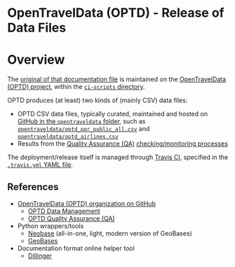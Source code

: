OpenTravelData (OPTD) - Release of Data Files
=============================================

# Overview
The [original of that documentation file](https://github.com/opentraveldata/opentraveldata/blob/master/ci-scripts/README.md)
is maintained on the
[OpenTravelData (OPTD) project](https://github.com/opentraveldata/opentraveldata),
within the [`ci-scripts` directory](https://github.com/opentraveldata/opentraveldata/blob/master/ci-scripts).

OPTD produces (at least) two kinds of (mainly CSV) data files:

* OPTD CSV data files, typically curated, maintained and hosted on
  [GitHub in the `opentraveldata` folder](https://github.com/opentraveldata/opentraveldata/blob/master/opentraveldata/),
  such as [`opentraveldata/optd_por_public_all.csv`](https://github.com/opentraveldata/opentraveldata/blob/master/opentraveldata/optd_por_public_all.csv)
  and [`opentraveldata/optd_airlines.csv`](https://github.com/opentraveldata/opentraveldata/blob/master/opentraveldata/optd_airlines.csv)
* Results from the [Quality Assurance (QA)](https://github.com/opentraveldata/quality-assurance)
  [checking/monitoring processes](https://github.com/opentraveldata/quality-assurance/tree/master/checkers)

The deployment/release itself is managed through [Travis CI](https://www.travis-ci.org/opentraveldata/opentraveldata),
specified in the [`.travis.yml` YAML file](https://github.com/opentraveldata/opentraveldata/blob/master/.travis.yml).

## References
* [OpenTravelData (OPTD) organization on GitHub](https://github.com/opentraveldata)
  + [OPTD Data Management](https://github.com/opentraveldata/opentraveldata)
  + [OPTD Quality Assurance (QA)](https://github.com/opentraveldata/quality-assurance)
* Python wrappers/tools
  + [Neobase](https://github.com/alexprengere/neobase) (all-in-one, light, modern version of GeoBases)
  + [GeoBases](http://opentraveldata.github.com/geobases)
* Documentation format online helper tool
  + [Dillinger](https://dillinger.io)


